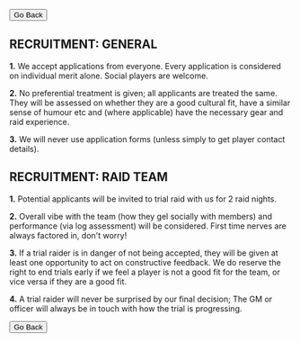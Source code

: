 <button onclick="history.back()">Go Back</button>

## **RECRUITMENT: GENERAL** 

**1.**    We accept applications from everyone. Every application is considered on individual merit alone. Social players are welcome. 

**2.**    No preferential treatment is given; all applicants are treated the same. They will be assessed on whether they are a good cultural fit, have a similar sense of humour etc and (where applicable) have the necessary gear and raid experience. 

**3.**    We will never use application forms (unless simply to get player contact details). 

## **RECRUITMENT: RAID TEAM**

 **1.**    Potential applicants will be invited to trial raid with us for 2 raid nights. 

**2.**    Overall vibe with the team (how they gel socially with members) and performance (via log assessment) will be considered. First time nerves are always factored in, don't worry! 

**3.**    If a trial raider is in danger of not being accepted, they will be given at least one opportunity to act on constructive feedback. We do reserve the right to end trials early if we feel a player is not a good fit for the team, or vice versa if they are a good fit.  

**4.**    A trial raider will never be surprised by our final decision; The GM or officer will always be in touch with how the trial is progressing.

<button onclick="history.back()">Go Back</button>
